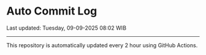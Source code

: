 # Auto Commit Log

Last updated: Tuesday, 09-09-2025 08:02 WIB

---

This repository is automatically updated every 2 hour using GitHub Actions.
